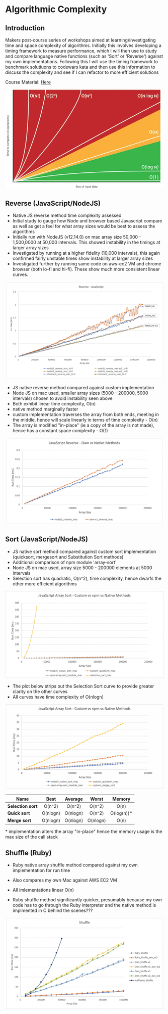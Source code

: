 # Algorithmic Complexity

## Introduction
Makers post-course series of workshops aimed at learning/investigating time and space complexity of algorithms. Initially this involves developing a timing framework to measure performance, which I will then use to study and compare language native functions (such as 'Sort' or 'Reverse') against my own implementations. Following this I will use the timing framework to benchmark solutiuons to codewars kata and then use this information to discuss the complexity and see if I can refactor to more efficient solutions

Course Material: [Here](https://github.com/makersacademy/course/tree/master/algorithmic_complexity)

<div align="center">
<img src="images/big-o-chart.png" />
</div>



## Reverse (JavaScript/NodeJS)

- Native JS reverse method time complexity assessed
- Initial study to gauge how Node and browser based Javascript compare as well as get a feel for what array sizes would be best to assess the algorithms
- Initially run with NodeJS (v12.14.0) on mac array size 50,000 - 1,500,0000 at 50,000 intervals. This showed instability in the timings at larger array sizes
- Investigated by running at a higher fidelity (10,000 intervals), this again confirmed fairly unstable times show instability at larger array sizes
- Investigated further by running same code on aws-ec2 VM and chrome browser (both lo-fi and hi-fi). These show much more consistent linear curves.

<div align="center">
<img src="images/js_reverse_plot.png" />
</div>

- JS native reverse method compared against custom implementation
- Node JS on mac used, smaller array sizes (5000 - 200000, 5000 intervals) chosen to avoid instability seen above
- Both exhibit linear time complexity, O(n)
- native method marginally faster
- custom implementation traverses the array from both ends, meeting in the middle, hence will scale linearly in terms of time complexity - O(n)
- The array is modified "in-place" (ie a copy of the array is not made), hence has a constant space complexity - O(1)

<div align="center">
<img src="images/reverse.png" />
</div>

## Sort (JavaScript/NodeJS)

- JS native sort method compared against custom sort implementation (quicksort, mergesort and Substitution Sort methods)
- Additional comparison of npm module 'array-sort'
- Node JS on mac used, array size 5000 - 200000 elements at 5000 intervals
- Selection sort has quadratic, O(n^2), time complexity, hence dwarfs the other more efficient algorithms 

<div align="center">
<img src="images/js_sort_plot1.png" />
</div>

- The plot below strips out the Selection Sort curve to provide greater clarity on the other curves
- All curves have time complexity of  O(nlogn)

<div align="center">
<img src="images/js_sort_plot2.png" />
</div>

| Name                  | Best            | Average             | Worst               | Memory    |
| --------------------- | :-------------: | :-----------------: | :-----------------: | :-------: |
| **Selection sort**    | O(n^2)          | O(n^2)              | O(n^2)              | O(n)      |
| **Quick sort**        | O(nlogn)        | O(nlogn)            | O(n^2)              | O(log(n))*|
| **Merge sort**        | O(nlogn)        | O(nlogn)            | O(nlogn)            | O(n)      |

\* implementation alters the array "in-place" hence the memory usage is the max size of the call stack

## Shuffle (Ruby)

- Ruby native array shuffle method compared against my own implementation for run time
- Also compares my own Mac against AWS EC2 VM

- All imlementations linear O(n)
- Ruby shuffle method significantly quicker, presumably because my own code has to go through the Ruby interpreter and the native method is implmented in C behind the scenes???

<div align="center">
<img src="images/shuffle_plot3.png" />
</div>

